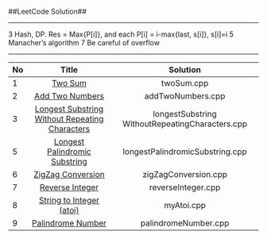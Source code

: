 ##LeetCode Solution##
***
3    Hash, DP. Res = Max{P[i]}, and each P[i] = i-max{last, s[i]}, s[i]=i
5   Manacher’s algorithm
7   Be careful of overflow

***
|  No             | Title                                     |Solution                               |
|----------------|:----------------------------------:|:-----------------------------------: |
|1 | [Two Sum](https://leetcode.com/problems/two-sum/)|twoSum.cpp|
|2 | [Add Two Numbers](https://leetcode.com/problems/add-two-numbers/) |addTwoNumbers.cpp| 
|3|[Longest Substring Without Repeating Characters](https://leetcode.com/problems/longest-substring-without-repeating-characters/)|longestSubstring WithoutRepeatingCharacters.cpp|
|5|[Longest Palindromic Substring](https://leetcode.com/problems/longest-palindromic-substring/)|longestPalindromicSubstring.cpp|
|6|[ZigZag Conversion](https://leetcode.com/problems/zigzag-conversion/)|zigZagConversion.cpp|
|7|[Reverse Integer](https://leetcode.com/problems/reverse-integer/)|reverseInteger.cpp|
|8|[String to Integer (atoi)](https://leetcode.com/problems/string-to-integer-atoi/)|myAtoi.cpp|
|9|[Palindrome Number](https://leetcode.com/problems/palindrome-number/)|palindromeNumber.cpp|
